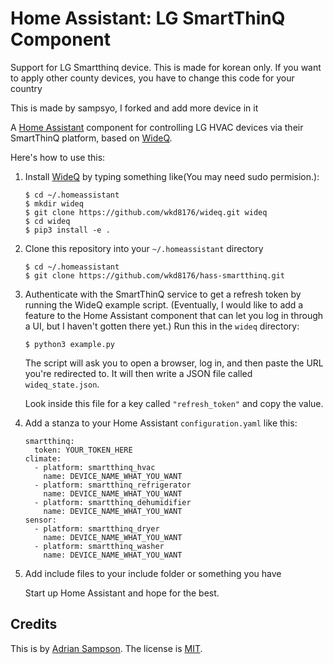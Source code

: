 Home Assistant: LG SmartThinQ Component
=======================================
Support for LG Smartthinq device.
This is made for korean only.
If you want to apply other county devices, you have to change this code for your country

This is made by sampsyo, I forked and add more device in it


A [Home Assistant][hass] component for controlling LG HVAC devices via their SmartThinQ platform, based on [WideQ][].

[hass]: https://home-assistant.io
[wideq]: https://github.com/wkd8176/wideq

Here's how to use this:

1. Install [WideQ][] by typing something like(You may need sudo permision.):

       $ cd ~/.homeassistant
       $ mkdir wideq
       $ git clone https://github.com/wkd8176/wideq.git wideq
       $ cd wideq
       $ pip3 install -e .

2. Clone this repository into your `~/.homeassistant` directory

       $ cd ~/.homeassistant
       $ git clone https://github.com/wkd8176/hass-smartthinq.git

3. Authenticate with the SmartThinQ service to get a refresh token by running the WideQ example script. (Eventually, I would like to add a feature to the Home Assistant component that can let you log in through a UI, but I haven't gotten there yet.) Run this in the `wideq` directory:

       $ python3 example.py

   The script will ask you to open a browser, log in, and then paste the URL you're redirected to. It will then write a JSON file called `wideq_state.json`.

   Look inside this file for a key called `"refresh_token"` and copy the value.

4. Add a stanza to your Home Assistant `configuration.yaml` like this:

       smartthinq:
         token: YOUR_TOKEN_HERE
       climate:
         - platform: smartthinq_hvac
           name: DEVICE_NAME_WHAT_YOU_WANT
         - platform: smartthinq_refrigerator
           name: DEVICE_NAME_WHAT_YOU_WANT
         - platform: smartthinq_dehumidifier
           name: DEVICE_NAME_WHAT_YOU_WANT
       sensor:
         - platform: smartthinq_dryer
           name: DEVICE_NAME_WHAT_YOU_WANT
         - platform: smartthinq_washer
           name: DEVICE_NAME_WHAT_YOU_WANT


5. Add include files to your include folder or something you have

   Start up Home Assistant and hope for the best.


Credits
-------

This is by [Adrian Sampson][adrian]. The license is [MIT][].

[adrian]: http://www.cs.cornell.edu/~asampson/
[mit]: https://opensource.org/licenses/MIT
